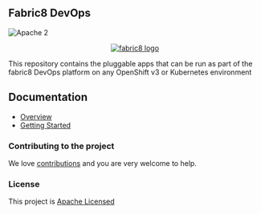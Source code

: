 ## Fabric8 DevOps 

![Apache 2](http://img.shields.io/badge/license-Apache%202-red.svg)

<p align="center">
  <a href="http://fabric8.io/">
  	<img src="https://raw.githubusercontent.com/fabric8io/fabric8/master/docs/images/cover/cover_small.png" alt="fabric8 logo"/>
  </a>
</p>

This repository contains the pluggable apps that can be run as part of the fabric8 DevOps platform on any OpenShift v3 or Kubernetes environment


## Documentation

* [Overview](http://fabric8.io/guide/fabric8DevOps.html)
* [Getting Started](http://fabric8.io/guide/getStarted.html)

### Contributing to the project

We love [contributions](http://fabric8.io/contributing/index.html) and you are very welcome to help.

### License

This project is [Apache Licensed](license.txt)